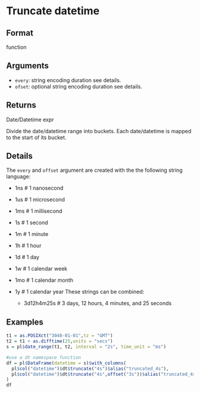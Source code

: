 # Truncate datetime

## Format

function

## Arguments

- `every`: string encoding duration see details.
- `ofset`: optional string encoding duration see details.

## Returns

Date/Datetime expr

Divide the date/datetime range into buckets. Each date/datetime is mapped to the start of its bucket.

## Details

The `every` and `offset` argument are created with the the following string language:

 * 1ns # 1 nanosecond
 * 1us # 1 microsecond
 * 1ms # 1 millisecond
 * 1s # 1 second
 * 1m # 1 minute
 * 1h # 1 hour
 * 1d # 1 day
 * 1w # 1 calendar week
 * 1mo # 1 calendar month
 * 1y # 1 calendar year These strings can be combined:
   
    * 3d12h4m25s # 3 days, 12 hours, 4 minutes, and 25 seconds

## Examples

```r
t1 = as.POSIXct("3040-01-01",tz = "GMT")
t2 = t1 + as.difftime(25,units = "secs")
s = pl$date_range(t1, t2, interval = "2s", time_unit = "ms")

#use a dt namespace function
df = pl$DataFrame(datetime = s)$with_columns(
  pl$col("datetime")$dt$truncate("4s")$alias("truncated_4s"),
  pl$col("datetime")$dt$truncate("4s",offset("3s"))$alias("truncated_4s_offset_2s")
)
df
```